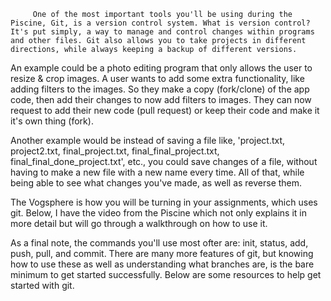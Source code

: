          One of the most important tools you'll be using during the Piscine, Git, is a version control system. What is version control? It's put simply, a way to manage and control changes within programs and other files. Git also allows you to take projects in different directions, while always keeping a backup of different versions.

An example could be a photo editing program that only allows the user to resize & crop images. A user wants to add some extra functionality, like adding filters to the images. So they make a copy (fork/clone) of the app code, then add their changes to now add filters to images. They can now request to add their new code (pull request) or keep their code and make it it's own thing (fork).

Another example would be instead of saving a file like, 'project.txt, project2.txt, final_project.txt, final_final_project.txt, final_final_done_project.txt', etc., you could save changes of a file, without having to make a new file with a new name every time. All of that, while being able to see what changes you've made, as well as reverse them.

The Vogsphere is how you will be turning in your assignments, which uses git. Below, I have the video from the Piscine which not only explains it in more detail but will go through a walkthrough on how to use it.

As a final note, the commands you'll use most ofter are: init, status, add, push, pull, and commit. There are many more features of git, but knowing how to use these as well as understanding what branches are, is the bare minimum to get started successfully. Below are some resources to help get started with git.
